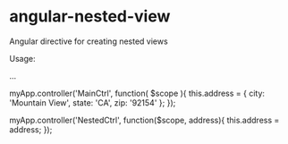 angular-nested-view
===================

Angular directive for creating nested views

Usage:


<div ng-controller="MainCtrl as c">
  <nested-view controller="NestedCtrl as nc"
               template-url="'nested-view.html'"
               inject="{address: c.address}">
  </nested-view>
</div>

...

myApp.controller('MainCtrl', function( $scope ){
  this.address = {
    city: 'Mountain View',
    state: 'CA',
    zip: '92154'
  };
});

myApp.controller('NestedCtrl', function($scope, address){
  this.address = address;
});
